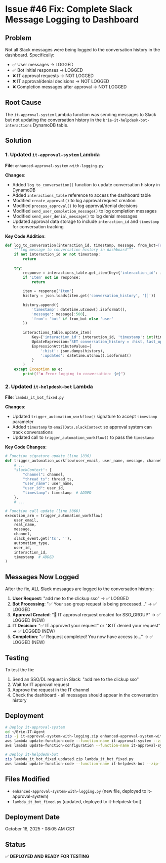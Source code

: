 # Issue #46 Fix: Complete Slack Message Logging to Dashboard

## Problem
Not all Slack messages were being logged to the conversation history in the dashboard. Specifically:
- ✅ User messages → LOGGED
- ✅ Bot initial responses → LOGGED  
- ❌ IT approval requests → NOT LOGGED
- ❌ IT approval/denial decisions → NOT LOGGED
- ❌ Completion messages after approval → NOT LOGGED

## Root Cause
The `it-approval-system` Lambda function was sending messages to Slack but not updating the conversation history in the `brie-it-helpdesk-bot-interactions` DynamoDB table.

## Solution

### 1. Updated `it-approval-system` Lambda
**File**: `enhanced-approval-system-with-logging.py`

**Changes**:
- Added `log_to_conversation()` function to update conversation history in DynamoDB
- Added `interactions_table` reference to access the dashboard table
- Modified `create_approval()` to log approval request creation
- Modified `process_approval()` to log approval/denial decisions
- Modified `send_user_completion_message()` to log completion messages
- Modified `send_user_denial_message()` to log denial messages
- Updated approval data storage to include `interaction_id` and `timestamp` for conversation tracking

**Key Code Addition**:
```python
def log_to_conversation(interaction_id, timestamp, message, from_bot=True):
    """Log message to conversation history in dashboard"""
    if not interaction_id or not timestamp:
        return
    
    try:
        response = interactions_table.get_item(Key={'interaction_id': interaction_id, 'timestamp': int(timestamp)})
        if 'Item' not in response:
            return
        
        item = response['Item']
        history = json.loads(item.get('conversation_history', '[]'))
        
        history.append({
            'timestamp': datetime.utcnow().isoformat(),
            'message': message[:500],
            'from': 'bot' if from_bot else 'user'
        })
        
        interactions_table.update_item(
            Key={'interaction_id': interaction_id, 'timestamp': int(timestamp)},
            UpdateExpression='SET conversation_history = :hist, last_updated = :updated',
            ExpressionAttributeValues={
                ':hist': json.dumps(history),
                ':updated': datetime.utcnow().isoformat()
            }
        )
    except Exception as e:
        print(f"❌ Error logging to conversation: {e}")
```

### 2. Updated `it-helpdesk-bot` Lambda  
**File**: `lambda_it_bot_fixed.py`

**Changes**:
- Updated `trigger_automation_workflow()` signature to accept `timestamp` parameter
- Added `timestamp` to `emailData.slackContext` so approval system can track conversations
- Updated call to `trigger_automation_workflow()` to pass the `timestamp`

**Key Code Changes**:
```python
# Function signature update (line 1836)
def trigger_automation_workflow(user_email, user_name, message, channel, thread_ts, automation_type, user_id=None, interaction_id=None, timestamp=None):
    # ...
    "slackContext": {
        "channel": channel,
        "thread_ts": thread_ts,
        "user_name": user_name,
        "user_id": user_id,
        "timestamp": timestamp  # ADDED
    },
    # ...

# Function call update (line 3860)
execution_arn = trigger_automation_workflow(
    user_email, 
    real_name, 
    message, 
    channel, 
    slack_event.get('ts', ''),
    automation_type,
    user_id,
    interaction_id,
    timestamp  # ADDED
)
```

## Messages Now Logged

After the fix, ALL Slack messages are logged to the conversation history:

1. **User Request**: "add me to the clickup sso" → ✅ LOGGED
2. **Bot Processing**: "✅ Your sso group request is being processed..." → ✅ LOGGED
3. **Approval Created**: "🚨 IT approval request created for SSO_GROUP" → ✅ LOGGED (NEW)
4. **IT Decision**: "✅ IT approved your request" or "❌ IT denied your request" → ✅ LOGGED (NEW)
5. **Completion**: "✅ Request completed! You now have access to..." → ✅ LOGGED (NEW)

## Testing

To test the fix:
1. Send an SSO/DL request in Slack: "add me to the clickup sso"
2. Wait for IT approval request
3. Approve the request in the IT channel
4. Check the dashboard - all messages should appear in the conversation history

## Deployment

```bash
# Deploy it-approval-system
cd ~/Brie-IT-Agent
zip -j it-approval-system-with-logging.zip enhanced-approval-system-with-logging.py
aws lambda update-function-code --function-name it-approval-system --zip-file fileb://it-approval-system-with-logging.zip --profile AWSCorp --region us-east-1
aws lambda update-function-configuration --function-name it-approval-system --handler enhanced-approval-system-with-logging.lambda_handler --profile AWSCorp --region us-east-1

# Deploy it-helpdesk-bot
zip lambda_it_bot_fixed_updated.zip lambda_it_bot_fixed.py
aws lambda update-function-code --function-name it-helpdesk-bot --zip-file fileb://lambda_it_bot_fixed_updated.zip --profile AWSCorp --region us-east-1
```

## Files Modified
- `enhanced-approval-system-with-logging.py` (new file, deployed to it-approval-system)
- `lambda_it_bot_fixed.py` (updated, deployed to it-helpdesk-bot)

## Deployment Date
October 18, 2025 - 08:05 AM CST

## Status
✅ **DEPLOYED AND READY FOR TESTING**
